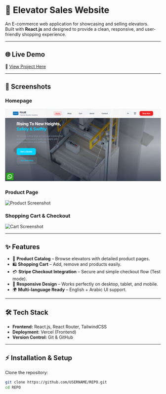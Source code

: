 # 🚀 Elevator Sales Website

An E-commerce web application for showcasing and selling elevators.  
Built with **React.js** and designed to provide a clean, responsive, and user-friendly shopping experience.  

---

## 🌐 Live Demo
🔗 [View Project Here](fuji-iota.vercel.app)  


---

## 📸 Screenshots

### Homepage
![Homepage Screenshot](./screens/home.png)

### Product Page
![Product Screenshot](assets/screenshots/product.png)

### Shopping Cart & Checkout
![Cart Screenshot](assets/screenshots/cart.png)

---

## ✨ Features
- 🛒 **Product Catalog** – Browse elevators with detailed product pages.  
- 🛍️ **Shopping Cart** – Add, remove and products easily.  
- 💳 **Stripe Checkout Integration** – Secure and simple checkout flow (Test mode).  
- 📱 **Responsive Design** – Works perfectly on desktop, tablet, and mobile.  
- 🌍 **Multi-language Ready** – English + Arabic UI support.  

---

## 🛠️ Tech Stack
- **Frontend:** React.js, React Router, TailwindCSS  
- **Deployment:** Vercel (Frontend)
- **Version Control:** Git & GitHub  

---

## ⚡ Installation & Setup

Clone the repository:
```bash
git clone https://github.com/USERNAME/REPO.git
cd REPO
